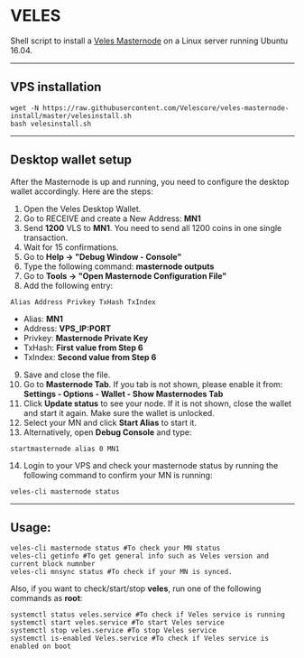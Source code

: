 
# VELES
Shell script to install a [Veles Masternode](http://veles.network/) on a Linux server running Ubuntu 16.04.
***

## VPS installation
```
wget -N https://raw.githubusercontent.com/Velescore/veles-masternode-install/master/velesinstall.sh
bash velesinstall.sh
```
***

## Desktop wallet setup

After the Masternode is up and running, you need to configure the desktop wallet accordingly. Here are the steps:
1. Open the Veles Desktop Wallet.
2. Go to RECEIVE and create a New Address: **MN1**
3. Send **1200** VLS to **MN1**. You need to send all 1200 coins in one single transaction.
4. Wait for 15 confirmations.
5. Go to **Help -> "Debug Window - Console"**
6. Type the following command: **masternode outputs**
7. Go to  **Tools -> "Open Masternode Configuration File"**
8. Add the following entry:
```
Alias Address Privkey TxHash TxIndex
```
* Alias: **MN1**
* Address: **VPS_IP:PORT**
* Privkey: **Masternode Private Key**
* TxHash: **First value from Step 6**
* TxIndex:  **Second value from Step 6**
9. Save and close the file.
10. Go to **Masternode Tab**. If you tab is not shown, please enable it from: **Settings - Options - Wallet - Show Masternodes Tab**
11. Click **Update status** to see your node. If it is not shown, close the wallet and start it again. Make sure the wallet is unlocked.
12. Select your MN and click **Start Alias** to start it.
13. Alternatively, open **Debug Console** and type:
```
startmasternode alias 0 MN1
```
14. Login to your VPS and check your masternode status by running the following command to confirm your MN is running:
```
veles-cli masternode status
```
***

## Usage:
```
veles-cli masternode status #To check your MN status
veles-cli getinfo #To get general info such as Veles version and current block numnber
veles-cli mnsync status #To check if your MN is synced.
```
Also, if you want to check/start/stop **veles**, run one of the following commands as **root**:

```
systemctl status veles.service #To check if Veles service is running
systemctl start veles.service #To start Veles service
systemctl stop veles.service #To stop Veles service
systemctl is-enabled Veles.service #To check if Veles service is enabled on boot
```

